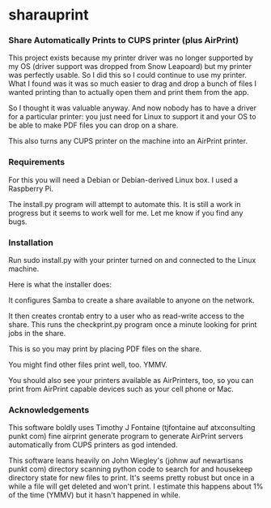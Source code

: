 # sharauprint

### Share Automatically Prints to CUPS printer (plus AirPrint) 

This project exists because my printer driver was no 
longer supported by my OS (driver support was dropped
from Snow Leapoard) but my printer was perfectly
usable. So I did this so I could continue to use my
printer. What I found was it was so much easier to
drag and drop a bunch of files I wanted printing than
to actually open them and print them from the app.

So I thought it was valuable anyway. And now nobody
has to have a driver for a particular printer: you
just need for Linux to support it and your OS to be
able to make PDF files you can drop on a share.

This also turns any CUPS printer on the machine into
an AirPrint printer.

### Requirements
 
For this you will need a Debian or Debian-derived Linux 
box. I used a Raspberry Pi.

The install.py program will attempt to automate this. It
is still a work in progress but it seems to work well for
me. Let me know if you find any bugs.

### Installation

Run sudo install.py with your printer turned on and 
connected to the Linux machine.

Here is what the installer does:

It configures Samba to create a share available to 
anyone on the network.  

It then creates crontab entry to a user 
who as read-write access to the share. This
runs the checkprint.py program once a minute looking
for print jobs in the share.

This is so you may print by placing PDF files on 
the share.

You might find other files print well, too. YMMV.

You should also see your printers available as
AirPrinters, too, so you can print from AirPrint
capable devices such as your cell phone or Mac.

### Acknowledgements

This software boldly uses Timothy J Fontaine 
(tjfontaine 
auf atxconsulting punkt com) fine airprint
generate program to generate AirPrint servers
automatically from CUPS printers as god intended.

This software leans heavily on John Wiegley's (johnw auf 
newartisans punkt com) directory scanning python code to
search for and housekeep directory state for new
files to print. It's seems pretty robust but once
in a while a file will get deleted and won't print.
I estimate this happens about 1% of the time (YMMV)
but it hasn't happened in while.
